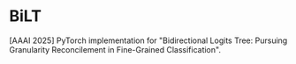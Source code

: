 # BiLT
[AAAI 2025] PyTorch implementation for "Bidirectional Logits Tree: Pursuing Granularity Reconcilement in Fine-Grained Classification".
